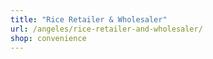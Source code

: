```yaml
---
title: "Rice Retailer & Wholesaler"
url: /angeles/rice-retailer-and-wholesaler/
shop: convenience
---
```

